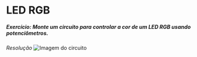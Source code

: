 # LED RGB
##### Exercício: Monte um circuito para controlar a cor de um LED RGB usando potenciômetros.

_Resolução_
![Imagem do circuito](https://i.ibb.co/zbp0qjY/potenciometro.png)